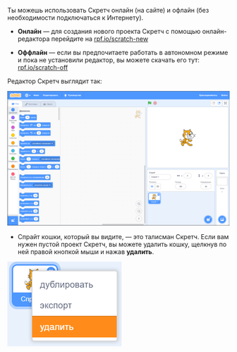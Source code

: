 Ты можешь использовать Скретч онлайн (на сайте) и офлайн (без необходимости подключаться к Интернету).

+ **Онлайн** — для создания нового проекта Скретч с помощью онлайн-редактора перейдите на <a href="http://rpf.io/scratch-new" target="_blank">rpf.io/scratch-new</a>

+ **Оффлайн** — если вы предпочитаете работать в автономном режиме и пока не установили редактор, вы можете скачать его тут: <a href="http://rpf.io/scratch-off" target="_blank">rpf.io/scratch-off</a>

Редактор Скретч выглядит так:

![screenshot](images/scratch-editor.png)

+ Cпрайт кошки, который вы видите, — это талисман Скретч. Если вам нужен пустой проект Скретч, вы можете удалить кошку, щелкнув по ней правой кнопкой мыши и нажав **удалить**.

![screenshot](images/delete.png)